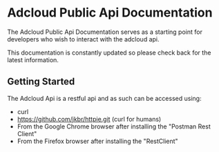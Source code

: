 Adcloud Public Api Documentation
================================

The Adcloud Public Api Documentation serves as a starting point for developers who wish to interact with the adcloud api.

This documentation is constantly updated so please check back for the latest information.


Getting Started
---------------

The Adcloud Api is a restful api and as such can be accessed using:

* curl
* https://github.com/jkbr/httpie.git (curl for humans)
* From the Google Chrome browser after installing the  "Postman Rest Client"
* From the Firefox browser after installing the  "RestClient"